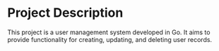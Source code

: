 # Project Description
This project is a user management system developed in Go. It aims to provide functionality for creating, updating, and deleting user records. 


